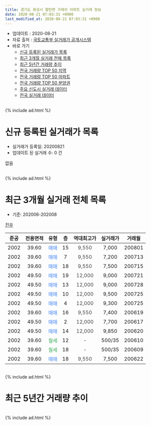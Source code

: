 ```yaml
---
title: 경기도 화성시 팔탄면 가재리 아파트 실거래 정보
date: 2020-08-21 07:03:31 +0900
last_modified_at: 2020-08-21 07:03:31 +0900
---
```


* 업데이트 : 2020-08-21
* 자료 출처 : [국토교통부 실거래가 공개시스템](http://rt.molit.go.kr)
* 바로 가기
    * [신규 등록된 실거래가 목록](#신규-등록된-실거래가-목록)
    * [최근 3개월 실거래 전체 목록](#최근-3개월-실거래-전체-목록)
    * [최근 5년간 거래량 추이](#최근-5년간-거래량-추이)
    * [전국 거래량 TOP 50 지역](https://inasie.github.io/apt-trade-info/최근-3개월-전국에서-가장-거래가-많이-발생한-지역)
    * [전국 거래량 TOP 50 아파트](https://inasie.github.io/apt-trade-info/최근-3개월-전국에서-가장-거래가-많이-발생한-아파트)
    * [전국 거래량 TOP 50 분양권](https://inasie.github.io/apt-trade-info/최근-3개월-전국에서-가장-거래가-많이-발생한-분양권)
    * [주요 신도시 실거래 데이터](https://inasie.github.io/apt-trade-info/주요-신도시)
    * [전국 실거래 데이터](https://inasie.github.io/apt-trade-info/전국)
<br>
{% include ad.html %}
<br>

# 신규 등록된 실거래가 목록
* 실거래가 등록일: 20200821
* 업데이트 된 실거래 수: 0 건

없음

<br>
{% include ad.html %}
<br>

# 최근 3개월 실거래 전체 목록
* 기준: 202006-202008


[진우](https://search.naver.com/search.naver?query=%EA%B2%BD%EA%B8%B0%EB%8F%84+%ED%99%94%EC%84%B1%EC%8B%9C+%ED%8C%94%ED%83%84%EB%A9%B4+%EA%B0%80%EC%9E%AC%EB%A6%AC+%EC%A7%84%EC%9A%B0)

|준공|전용면적|유형|층|역대최고가|실거래가|거래월|
|:---:|:---:|:---:|:---:|:---:|:---:|:---:|
|2002|39.60|<span style="color:#4285f3">매매</span>|15|<span style="color:#444444">9,550</span>|7,000|200801|
|2002|39.60|<span style="color:#4285f3">매매</span>|7|<span style="color:#444444">9,550</span>|7,200|200713|
|2002|39.60|<span style="color:#4285f3">매매</span>|18|<span style="color:#444444">9,550</span>|7,500|200715|
|2002|49.50|<span style="color:#4285f3">매매</span>|19|<span style="color:#444444">12,000</span>|9,000|200721|
|2002|49.50|<span style="color:#4285f3">매매</span>|13|<span style="color:#444444">12,000</span>|9,000|200728|
|2002|49.50|<span style="color:#4285f3">매매</span>|10|<span style="color:#444444">12,000</span>|9,500|200725|
|2002|49.50|<span style="color:#4285f3">매매</span>|4|<span style="color:#444444">12,000</span>|9,300|200725|
|2002|39.60|<span style="color:#4285f3">매매</span>|16|<span style="color:#444444">9,550</span>|7,400|200619|
|2002|49.50|<span style="color:#4285f3">매매</span>|2|<span style="color:#444444">12,000</span>|7,700|200617|
|2002|49.50|<span style="color:#4285f3">매매</span>|14|<span style="color:#444444">12,000</span>|9,850|200620|
|2002|39.60|<span style="color:#34a853">월세</span>|12|<span style="color:#444444">-</span>|500/35|200610|
|2002|39.60|<span style="color:#34a853">월세</span>|18|<span style="color:#444444">-</span>|500/35|200609|
|2002|39.60|<span style="color:#4285f3">매매</span>|18|<span style="color:#444444">9,550</span>|7,500|200622|


<br>
{% include ad.html %}
<br>

# 최근 5년간 거래량 추이


<div style="width:100%;">
    <canvas id="deal_progress" height="200"></canvas>
</div>

<script>
new Chart(document.getElementById("deal_progress"), {
    type: 'line',
    data: {
        labels: ['201508','201509','201510','201511','201512','201601','201602','201603','201604','201605','201606','201607','201608','201609','201610','201611','201612','201701','201702','201703','201704','201705','201706','201707','201708','201709','201710','201711','201712','201801','201802','201803','201804','201805','201806','201807','201808','201809','201810','201811','201812','201901','201902','201903','201904','201905','201906','201907','201908','201909','201910','201911','201912','202001','202002','202003','202004','202005','202006','202007','202008'],
        datasets: [{
            label: '매매',
            pointRadius: 1,
            data: [6, 4, 5, 2, 7, 4, 7, 7, 7, 9, 1, 3, 8, 2, 5, 3, 3, 6, 5, 9, 7, 2, 6, 5, 3, 7, 3, 4, 2, 5, 4, 6, 4, 6, 5, 3, 4, 8, 1, 2, 1, 1, 2, 3, 3, 3, 3, 4, 1, 2, 4, 3, 1, 3, 1, 7, 9, 6, 4, 6, 1],
            borderColor: "rgba(255, 201, 14, 1)",
            backgroundColor: "rgba(255, 201, 14, 0.5)",
            fill: false,
            lineTension: 0
        },{
            label: '전월세',
            pointRadius: 1,
            data: [3, 4, 1, 2, 4, 5, 2, 7, 2, 3, 2, 3, 6, 5, 5, 1, 3, 1, 5, 4, 3, 5, 4, 3, 4, 6, 1, 1, 6, 4, 0, 4, 2, 0, 2, 6, 1, 3, 2, 3, 4, 3, 2, 3, 4, 4, 4, 2, 3, 2, 2, 1, 2, 2, 7, 4, 0, 2, 2, 0, 0],
            borderColor: "rgba(0, 141, 185, 1)",
            backgroundColor: "rgba(0, 141, 185, 0.5)",
            fill: false,
            lineTension: 0
        }
        ]
    },
    options: {
        responsive: true,
        title: {
            display: false
        },
        tooltips: {
            mode: 'index',
            intersect: false
        },
        hover: {
            mode: 'nearest',
            intersect: true
        },
        scales: {
            xAxes: [{
                display: true,
                scaleLabel: {
                    display: true,
                    labelString: '년/월'
                }
            }],
            yAxes: [{
                display: true,
                ticks: {
                    suggestedMin: 0,
                },
                scaleLabel: {
                    display: true,
                    labelString: '실거래 수'
                }
            }]
        }
    }
});

</script>


<br>
{% include ad.html %}
<br>

